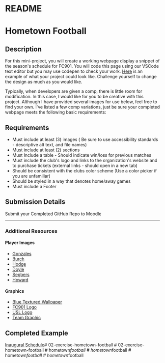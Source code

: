 # README
# Hometown Football


## Description

For this mini-project, you will create a working webpage display a snippet of the season's schedule for FC901. You will code this page using our VSCode text editor but you may use codepen to check your work. [Here](https://vigilant-colden-b8c981.netlify.app/) is an example of what your project could look like. Challenge yourself to change the design as much as you would like.

Typically, when developers are given a comp, there is little room for modification. In this case, I would like for you to be creative with this project. Although I have provided several images for use below, feel free to find your own. I've listed a few comp variations, just be sure your completed webpage meets the following basic requirements:

## Requirements

- Must include at least (3) images ( Be sure to use accessibility standards - descriptive alt text, and file names)
- Must include at least (2) sections
- Must Include a table - Should indicate win/loss for previous matches
- Must include the club's logo and links to the organization's website and to purchase tickets (external links - should open in a new tab)
- Should be consistent with the clubs color scheme (Use a color picker if you are unfamiliar)
- Should be styled in a way that denotes home/away games
- Must include a Footer

## Submission Details 

Submit your Completed GitHub Repo to Moodle

----- 

### Additional Resources 

#### Player Images
- [Gonzales](https://res.cloudinary.com/cldean11/image/upload/v1600287454/FC901/Gonzalez-360px_large_cs7ycj.png)
- [Burch](https://res.cloudinary.com/cldean11/image/upload/v1600287466/FC901/Burch-360px_large_uzjrdx.png)
- [Hodge](https://res.cloudinary.com/cldean11/image/upload/v1600287444/FC901/Hodge-360px_large_o04bqq.png)
- [Doyle](https://res.cloudinary.com/cldean11/image/upload/v1600287434/FC901/Doyle-360px_large_d0h826.png)
- [Segbers](https://res.cloudinary.com/cldean11/image/upload/v1600287417/FC901/Segbers-360px_large_pvhgrt.png)
- [Howard](https://res.cloudinary.com/cldean11/image/upload/v1600287404/FC901/Howard-360px_large_qcskdo.png)

#### Graphics 

- [Blue Textured Wallpaper](https://res.cloudinary.com/cldean11/image/upload/v1567645069/FC901/texture-pattern-wallpaper_qkygh6.jpg)
- [FC901 Logo](https://res.cloudinary.com/cldean11/image/upload/v1567645069/FC901/Memphis_901_FC_logo_n7msal.png)
- [USL Logo](https://res.cloudinary.com/cldean11/image/upload/v1567645069/FC901/USL-logo_rvexdb.png)
- [Team Graphic](https://res.cloudinary.com/cldean11/image/upload/v1600288404/FC901/team-transparent_wolvdn.png)



## Completed Example 

[Inaugural Schedule](https://vigilant-colden-b8c981.netlify.app/)#   0 2 - e x e r c i s e - h o m e t o w n - f o o t b a l l  
 #   0 2 - e x e r c i s e - h o m e t o w n - f o o t b a l l  
 #   h o m e t o w n _ f o o t b a l l  
 #   h o m e t o w n _ f o o t b a l l  
 #   h o m e t o w n _ f o o t b a l l  
 #   h o m e t o w n _ f o o t b a l l  
 